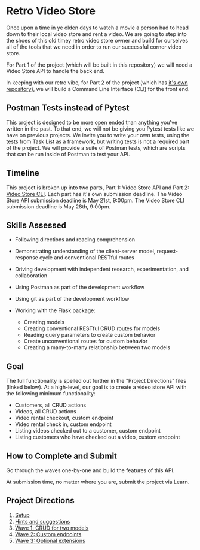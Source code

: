 # Retro Video Store

Once upon a time in ye olden days to watch a movie a person had to head down to their local video store and rent a video.  We are going to step into the shoes of this old timey retro video store owner and build for ourselves all of the tools that we need in order to run our successful corner video store.  

For Part 1 of the project (which will be built in this repository) we will need a Video Store API to handle the back end. 

In keeping with our retro vibe, for Part 2 of the project (which has [it's own repository](https://github.com/AdaGold/video-store-cli)), we will build a Command Line Interface (CLI) for the front end.

## Postman Tests instead of Pytest

This project is designed to be more open ended than anything you've written in the past.  To that end, we will not be giving you Pytest tests like we have on previous projects.  We invite you to write your own tests, using the tests from Task List as a framework, but writing tests is not a required part of the project.  We will provide a suite of Postman tests, which are scripts that can be run inside of Postman to test your API. 

## Timeline

This project is broken up into two parts, Part 1: Video Store API and Part 2: [Video Store CLI](https://github.com/AdaGold/video-store-cli).  Each part has it's own submission deadline.  The Video Store API submission deadline is May 21st, 9:00pm.  The Video Store CLI submission deadline is May 28th, 9:00pm.

## Skills Assessed

- Following directions and reading comprehension
- Demonstrating understanding of the client-server model, request-response cycle and conventional RESTful routes
- Driving development with independent research, experimentation, and collaboration
- Using Postman as part of the development workflow
- Using git as part of the development workflow

- Working with the Flask package:
    - Creating models
    - Creating conventional RESTful CRUD routes for models
    - Reading query parameters to create custom behavior
    - Create unconventional routes for custom behavior
    - Creating a many-to-many relationship between two models

## Goal

The full functionality is spelled out further in the "Project Directions" files (linked below). At a high-level, our goal is to create a video store API with the following minimum functionality:
- Customers, all CRUD actions
- Videos, all CRUD actions
- Video rental checkout, custom endpoint
- Video rental check in, custom endpoint
- Listing videos checked out to a customer, custom endpoint
- Listing customers who have checked out a video, custom endpoint

## How to Complete and Submit

Go through the waves one-by-one and build the features of this API.

At submission time, no matter where you are, submit the project via Learn.

## Project Directions

1. [Setup](ada-project-docs/part-1/setup.md)
1. [Hints and suggestions](ada-project-docs/part-1/hints.md)
1. [Wave 1: CRUD for two models](ada-project-docs/part-1/wave_01.md)
1. [Wave 2: Custom endpoints](ada-project-docs/part-1/wave_02.md)
1. [Wave 3: Optional extensions](ada-project-docs/part-1/wave_03.md)
